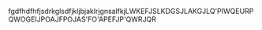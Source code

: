 fgdfhdfhfjsdrkglsdfjkljbjaklrjgnsalfkjLWKEFJSLKDGSJLAKGJLQ'PIWQEURPQWOGEIJPOAJFPOJAS'FO'APEFJP'QWRJQR
